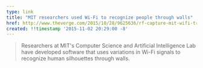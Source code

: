 ```yaml
---
type: link
title: "MIT researchers used Wi-Fi to recognize people through walls"
href: http://www.theverge.com/2015/10/28/9625636/rf-capture-mit-wifi-tracking-surveillance-technology
created: !!timestamp '2015-11-02 20:29:00 -8'
---
```

> Researchers at MIT's Computer Science and Artificial Intelligence Lab have developed software that uses variations in Wi-Fi signals to recognize human silhouettes through walls.

